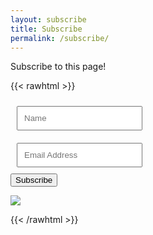 ```yaml
---
layout: subscribe
title: Subscribe
permalink: /subscribe/
---
```


Subscribe to this page!

{{< rawhtml >}}

<style>
.form {
  box-sizing: border-box;
}

.field {
	padding: 10px;
	margin: 10px;
}

</style>

<!-- Begin Mailchimp Signup Form -->
<div id="mc_embed_signup" class="form">
<form action="https://akondas.us20.list-manage.com/subscribe/post?u=a51d84c0a38c791624a88cc4d&amp;id=73c1b8cf8f" method="post" id="mc-embedded-subscribe-form" name="mc-embedded-subscribe-form" class="validate" target="_blank" novalidate SIGNUP={{ .Permalink }}>
    <div id="mc_embed_signup_scroll">
<div class="mc-field-group">
	<input type="text" value="" name="NAME" class="required field" id="mce-NAME" placeholder="Name">
</div>
<div class="mc-field-group">
	<input type="email" value="" name="EMAIL" class="required email field" id="mce-EMAIL" placeholder="Email Address">
</div>
	<div id="mce-responses" class="clear foot">
		<div class="response" id="mce-error-response" style="display:none"></div>
		<div class="response" id="mce-success-response" style="display:none"></div>
	</div>    <!-- real people should not fill this in and expect good things - do not remove this or risk form bot signups-->
    <div style="position: absolute; left: -5000px;" aria-hidden="true"><input type="text" name="b_a51d84c0a38c791624a88cc4d_73c1b8cf8f" tabindex="-1" value=""></div>
        <div class="optionalParent">
            <div class="clear foot">
                <input type="submit" value="Subscribe" name="subscribe" id="mc-embedded-subscribe" class="button">
                <p class="brandingLogo"><a href="http://eepurl.com/hRq3sL" title="Mailchimp - email marketing made easy and fun"><img src="https://eep.io/mc-cdn-images/template_images/branding_logo_text_dark_dtp.svg"></a></p>
            </div>
        </div>
    </div>
</form>
</div>

<!--End mc_embed_signup-->

{{< /rawhtml >}}

